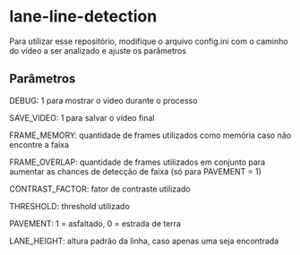 # lane-line-detection
Para utilizar esse repositório, modifique o arquivo config.ini com o caminho do vídeo a ser analizado e ajuste os parâmetros
## Parâmetros
DEBUG: 1 para mostrar o vídeo durante o processo

SAVE_VIDEO: 1 para salvar o vídeo final

FRAME_MEMORY: quantidade de frames utilizados como memória caso não encontre a faixa

FRAME_OVERLAP: quantidade de frames utilizados em conjunto para aumentar as chances de detecção de faixa (só para PAVEMENT = 1)

CONTRAST_FACTOR: fator de contraste utilizado

THRESHOLD: threshold utilizado

PAVEMENT: 1 = asfaltado, 0 = estrada de terra

LANE_HEIGHT: altura padrão da linha, caso apenas uma seja encontrada
